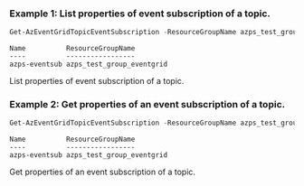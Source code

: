 ### Example 1: List properties of event subscription of a topic.
```powershell
Get-AzEventGridTopicEventSubscription -ResourceGroupName azps_test_group_eventgrid -TopicName azps-topic
```

```output
Name          ResourceGroupName
----          -----------------
azps-eventsub azps_test_group_eventgrid
```

List properties of event subscription of a topic.

### Example 2: Get properties of an event subscription of a topic.
```powershell
Get-AzEventGridTopicEventSubscription -ResourceGroupName azps_test_group_eventgrid -TopicName azps-topic -EventSubscriptionName azps-eventsub
```

```output
Name          ResourceGroupName
----          -----------------
azps-eventsub azps_test_group_eventgrid
```

Get properties of an event subscription of a topic.